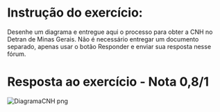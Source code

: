 # Instrução do exercício:

Desenhe um diagrama e entregue aqui o processo para obter a CNH no Detran de Minas Gerais. Não é necessário entregar um documento separado, apenas usar o botão Responder e enviar sua resposta nesse fórum.

# Resposta ao exercício - Nota 0,8/1

![DiagramaCNH png](https://github.com/user-attachments/assets/1e0e38a8-d254-433c-85d0-d59e02043af4)
